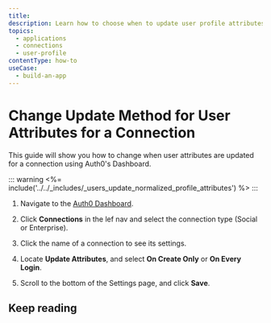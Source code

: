 ```yaml
---
title: 
description: Learn how to choose when to update user profile attributes for your connection using the Auth0 Dashboard.
topics:
  - applications
  - connections
  - user-profile
contentType: how-to
useCase:
  - build-an-app
---
```


# Change Update Method for User Attributes for a Connection

This guide will show you how to change when user attributes are updated for a connection using Auth0's Dashboard.

::: warning
<%= include('../../_includes/_users_update_normalized_profile_attributes') %>
:::

1. Navigate to the [Auth0 Dashboard](${manage_url}/).

2. Click **Connections** in the lef nav and select the connection type (Social or Enterprise).

3. Click the name of a connection to see its settings.

4. Locate **Update Attributes**, and select **On Create Only** or **On Every Login**.

5. Scroll to the bottom of the Settings page, and click **Save**.


## Keep reading

